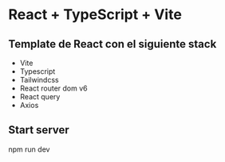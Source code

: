 # React + TypeScript + Vite

## Template de React con el siguiente stack
- Vite
- Typescript
- Tailwindcss
- React router dom v6
- React query
- Axios


## Start server
npm run dev
